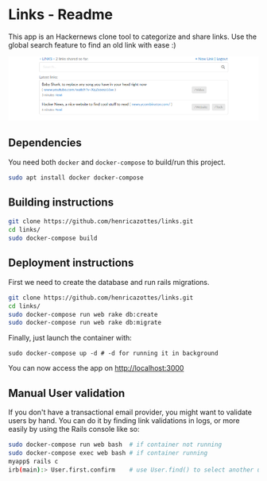 # Links - Readme

This app is an Hackernews clone tool to categorize and share links. Use the global search feature to find an old link with ease :)

![Links website screenshot](https://raw.githubusercontent.com/henricazottes/links/master/github/screenshot.png)

## Dependencies

You need both ``docker`` and ``docker-compose`` to build/run this project.
```bash
sudo apt install docker docker-compose
```

## Building instructions

```bash
git clone https://github.com/henricazottes/links.git
cd links/
sudo docker-compose build
```
## Deployment instructions

First we need to create the database and run rails migrations.

```bash
git clone https://github.com/henricazottes/links.git
cd links/
sudo docker-compose run web rake db:create
sudo docker-compose run web rake db:migrate
```

Finally, just launch the container with:

```
sudo docker-compose up -d # -d for running it in background
```

You can now access the app on [http://localhost:3000](http://localhost:3000)

## Manual User validation

If you don't have a transactional email provider, you might want to validate users by hand. You can do it by finding link validations in logs, or more easily by using the Rails console like so:

```bash
sudo docker-compose run web bash  # if container not running
sudo docker-compose exec web bash # if container running
myapp$ rails c
irb(main):> User.first.confirm    # use User.find() to select another user
```


